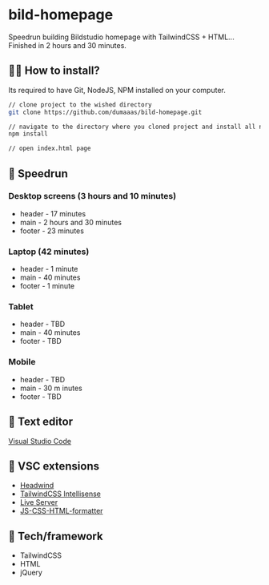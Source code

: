 # bild-homepage
Speedrun building Bildstudio homepage with TailwindCSS + HTML...
Finished in 2 hours and 30 minutes.

## :man_technologist: How to install?

Its required to have Git, NodeJS, NPM installed on your computer.

```sh
// clone project to the wished directory
git clone https://github.com/dumaaas/bild-homepage.git
```
```sh
// navigate to the directory where you cloned project and install all necessary modules
npm install
```
```sh
// open index.html page
```

## 🏃 Speedrun

### Desktop screens (3 hours and 10 minutes)

* header - 17 minutes
* main - 2 hours and 30 minutes
* footer - 23 minutes

### Laptop (42 minutes)

* header - 1 minute
* main - 40 minutes
* footer - 1 minute


### Tablet

* header - TBD
* main - 40 minutes
* footer - TBD

### Mobile

* header - TBD
* main - 30 m inutes
* footer - TBD

## 📝 Text editor

[Visual Studio Code](https://code.visualstudio.com/download)

## 📌 VSC extensions 

* [Headwind](https://github.com/heybourn/headwind) 
* [TailwindCSS Intellisense](https://github.com/tailwindlabs/tailwindcss-intellisense) 
* [Live Server](https://github.com/ritwickdey/vscode-live-server)
* [JS-CSS-HTML-formatter](https://github.com/Lonefy/vscode-JS-CSS-HTML-formatter) 

## 🚀 Tech/framework 

* TailwindCSS
* HTML
* jQuery
